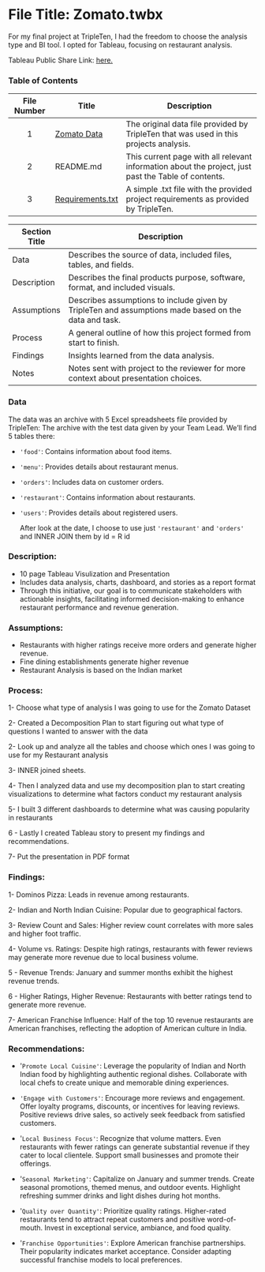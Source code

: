 # File Title: Zomato.twbx

For my final project at TripleTen, I had the freedom to choose the analysis type and BI tool. I opted for Tableau, focusing on restaurant analysis.

Tableau Public Share Link: <a href='' target=_blank><u>here</u>.</a>

### Table of Contents
| File Number | Title | Description |
| :-----------: | ----------- |----------- |
| 1 | [Zomato Data](Link) | The original data file provided by TripleTen that was used in this projects analysis. |
| 2 | README.md | This current page with all relevant information about the project, just past the Table of contents. |
| 3 | [Requirements.txt](link) | A simple .txt file with the provided project requirements as provided by TripleTen. |

| Section Title | Description |
| ----------- |----------- |
| Data | Describes the source of data, included files, tables, and fields. |
| Description | Describes the final products purpose, software, format, and included visuals. |
| Assumptions | Describes assumptions to include given by TripleTen and assumptions made based on the data and task. |
| Process | A general outline of how this project formed from start to finish. |
| Findings | Insights learned from the data analysis. |
| Notes | Notes sent with project to the reviewer for more context about presentation choices. |

### Data
The data was an archive with 5 Excel spreadsheets file provided by TripleTen:
The archive with the test data given by your Team Lead. We’ll find 5 tables there:
- `'food'`: Contains information about food items.
- `'menu'`: Provides details about restaurant menus.
- `'orders'`: Includes data on customer orders.
- `'restaurant'`: Contains information about restaurants.
- `'users'`: Provides details about registered users.
  
  After look at the date, I choose to use just `'restaurant'` and `'orders'` and INNER JOIN them by id = R id


### Description:
- 10 page Tableau Visulization and Presentation
- Includes data analysis, charts, dashboard, and stories as a report format
- Through this initiative, our goal is to communicate stakeholders with actionable insights, facilitating informed decision-making to enhance restaurant performance and revenue generation.

### Assumptions:
- Restaurants with higher ratings receive more orders and generate higher revenue.
- Fine dining establishments generate higher revenue
- Restaurant Analysis is based on the Indian market

### Process:
1- Choose what type of analysis I was going to use for the Zomato Dataset

2- Created a Decomposition Plan to start figuring out what type of questions I wanted to answer with the data

2- Look up and analyze all the tables and choose which ones I was going to use for my Restaurant analysis 

3- INNER joined sheets.

4- Then I analyzed data and use my decomposition plan to start creating visualizations to determine what factors conduct my restaurant analysis 

5- I built 3 different  dashboards to determine what was causing popularity in restaurants

6 - Lastly I created Tableau story to present my findings and recommendations.

7- Put the presentation in PDF format 

### Findings:
1- Dominos Pizza: Leads in revenue among restaurants.

2- Indian and North Indian Cuisine: Popular due to geographical factors.

3- Review Count and Sales: Higher review count correlates with more sales and higher foot traffic.

4- Volume vs. Ratings: Despite high ratings, restaurants with fewer reviews may generate more revenue due to local business volume.

5 - Revenue Trends: January and summer months exhibit the highest revenue trends.

6 - Higher Ratings, Higher Revenue: Restaurants with better ratings tend to generate more revenue.

7- American Franchise Influence: Half of the top 10 revenue restaurants are American franchises, reflecting the adoption of American culture in India.

### Recommendations:
- '`Promote Local Cuisine'`: Leverage the popularity of Indian and North Indian food by highlighting authentic regional dishes. Collaborate with local chefs to create unique and memorable dining experiences.

- `'Engage with Customers'`: Encourage more reviews and engagement. Offer loyalty programs, discounts, or incentives for leaving reviews. Positive reviews drive sales, so actively seek feedback from satisfied customers.

- '`Local Business Focus'`: Recognize that volume matters. Even restaurants with fewer ratings can generate substantial revenue if they cater to local clientele. Support small businesses and promote their offerings.

- '`Seasonal Marketing'`: Capitalize on January and summer trends. Create seasonal promotions, themed menus, and outdoor events. Highlight refreshing summer drinks and light dishes during hot months.

- '`Quality over Quantity'`: Prioritize quality ratings. Higher-rated restaurants tend to attract repeat customers and positive word-of-mouth. Invest in exceptional service, ambiance, and food quality.

 - '`Franchise Opportunities'`: Explore American franchise partnerships. Their popularity indicates market acceptance. Consider adapting successful franchise models to local preferences.


